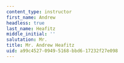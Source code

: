 ```yaml
---
content_type: instructor
first_name: Andrew
headless: true
last_name: Heafitz
middle_initial: ''
salutation: Mr.
title: Mr. Andrew Heafitz
uid: a99c4527-0949-5168-bbd6-17232f27e098
---
```

